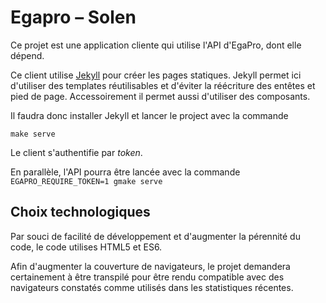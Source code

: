 # Egapro – Solen

Ce projet est une application cliente qui utilise l'API d'EgaPro, dont elle dépend.

Ce client utilise [Jekyll](https://jekyllrb.com/) pour créer les pages statiques.
Jekyll permet ici d'utiliser des templates réutilisables et d'éviter la réécriture des entêtes et pied de page.
Accessoirement il permet aussi d'utiliser des composants.

Il faudra donc installer Jekyll et lancer le project avec la commande

```
make serve
```

Le client s'authentifie par _token_.

En parallèle, l'API pourra être lancée avec la commande `EGAPRO_REQUIRE_TOKEN=1 gmake serve`

## Choix technologiques

Par souci de facilité de développement et d'augmenter la pérennité du code, le code utilises HTML5 et ES6.

Afin d'augmenter la couverture de navigateurs, le projet demandera certainement à être transpilé pour être rendu compatible avec des navigateurs constatés comme utilisés dans les statistiques récentes.
